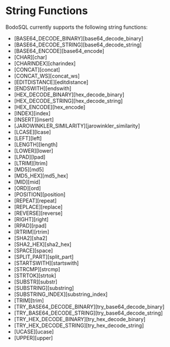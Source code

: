 # String Functions

BodoSQL currently supports the following string functions:

- [BASE64_DECODE_BINARY][base64_decode_binary]
- [BASE64_DECODE_STRING][base64_decode_string]
- [BASE64_ENCODE][base64_encode]
- [CHAR][char]
- [CHARINDEX][charindex]
- [CONCAT][concat]
- [CONCAT_WS][concat_ws]
- [EDITDISTANCE][editdistance]
- [ENDSWITH][endswith]
- [HEX_DECODE_BINARY][hex_decode_binary]
- [HEX_DECODE_STRING][hex_decode_string]
- [HEX_ENCODE][hex_encode]
- [INDEX][index]
- [INSERT][insert]
- [JAROWINKLER_SIMILARITY][jarowinkler_similarity]
- [LCASE][lcase]
- [LEFT][left]
- [LENGTH][length]
- [LOWER][lower]
- [LPAD][lpad]
- [LTRIM][ltrim]
- [MD5][md5]
- [MD5_HEX][md5_hex]
- [MID][mid]
- [ORD][ord]
- [POSITION][position]
- [REPEAT][repeat]
- [REPLACE][replace]
- [REVERSE][reverse]
- [RIGHT][right]
- [RPAD][rpad]
- [RTRIM][rtrim]
- [SHA2][sha2]
- [SHA2_HEX][sha2_hex]
- [SPACE][space]
- [SPLIT_PART][split_part]
- [STARTSWITH][startswith]
- [STRCMP][strcmp]
- [STRTOK][strtok]
- [SUBSTR][substr]
- [SUBSTRING][substring]
- [SUBSTRING_INDEX][substring_index]
- [TRIM][trim]
- [TRY_BASE64_DECODE_BINARY][try_base64_decode_binary]
- [TRY_BASE64_DECODE_STRING][try_base64_decode_string]
- [TRY_HEX_DECODE_BINARY][try_hex_decode_binary]
- [TRY_HEX_DECODE_STRING][try_hex_decode_string]
- [UCASE][ucase]
- [UPPER][upper]
